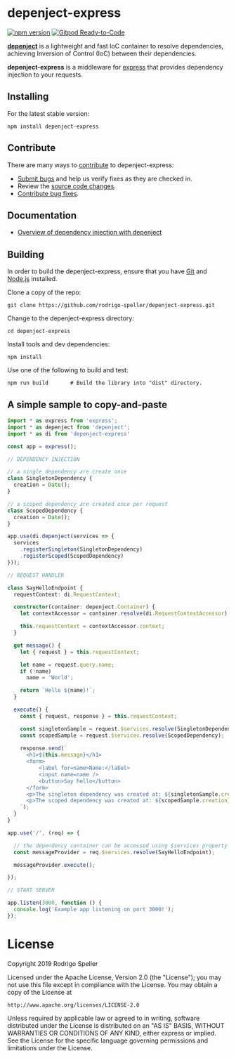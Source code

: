 # depenject-express

[![npm version](https://badge.fury.io/js/depenject-express.svg)](https://www.npmjs.com/package/depenject-express)
[![Gitpod Ready-to-Code](https://img.shields.io/badge/Gitpod-Ready--to--Code-blue?logo=gitpod)](https://gitpod.io/#https://github.com/rodrigo-speller/depenject-express) 

[**depenject**](https://github.com/rodrigo-speller/depenject) is a lightweight and fast IoC container to resolve dependencies, achieving Inversion of Control (IoC) between their dependencies.

**depenject-express** is a middleware for [express](https://expressjs.com/) that provides dependency injection to your requests.

## Installing

For the latest stable version:

```Shell
npm install depenject-express
```

## Contribute

There are many ways to [contribute](https://github.com/rodrigo-speller/depenject-express/blob/master/CONTRIBUTING.md) to depenject-express:

* [Submit bugs](https://github.com/rodrigo-speller/depenject-express/issues) and help us verify fixes as they are checked in.
* Review the [source code changes](https://github.com/rodrigo-speller/depenject-express/pulls).
* [Contribute bug fixes](https://github.com/rodrigo-speller/depenject-express/blob/master/CONTRIBUTING.md).

## Documentation

*  [Overview of dependency injection with depenject](https://github.com/rodrigo-speller/depenject/blob/master/docs/OVERVIEW.md)

## Building

In order to build the depenject-express, ensure that you have [Git](https://git-scm.com/downloads) and [Node.js](https://nodejs.org/) installed.

Clone a copy of the repo:

```Shell
git clone https://github.com/rodrigo-speller/depenject-express.git
```

Change to the depenject-express directory:

```Shell
cd depenject-express
```

Install tools and dev dependencies:

```Shell
npm install
```

Use one of the following to build and test:

```
npm run build       # Build the library into "dist" directory.
```

## A simple sample to copy-and-paste

```typescript
import * as express from 'express';
import * as depenject from 'depenject';
import * as di from 'depenject-express'

const app = express();

// DEPENDENCY INJECTION

// a single dependency are create once
class SingletonDependency {
  creation = Date();
}

// a scoped dependency are created once per request
class ScopedDependency {
  creation = Date();
}

app.use(di.depenject(services => {
  services
    .registerSingleton(SingletonDependency)
    .registerScoped(ScopedDependency)
}));

// REQUEST HANDLER

class SayHelloEndpoint {
  requestContext: di.RequestContext;

  constructor(container: depenject.Container) {
    let contextAccessor = container.resolve(di.RequestContextAccessor);

    this.requestContext = contextAccessor.context;
  }

  get message() {
    let { request } = this.requestContext;

    let name = request.query.name;
    if (!name)
      name = 'World';

    return `Hello ${name}!`;
  }

  execute() {
    const { request, response } = this.requestContext;

    const singletonSample = request.$services.resolve(SingletonDependency);
    const scopedSample = request.$services.resolve(ScopedDependency);
    
    response.send(`
      <h1>${this.message}</h1>
      <form>
          <label for=name>Name:</label>
          <input name=name />
          <button>Say hello</button>
      </form>
      <p>The singleton dependency was created at: ${singletonSample.creation}.</p>
      <p>The scoped dependency was created at: ${scopedSample.creation}.</p>
    `);
  }
}

app.use('/', (req) => {

  // the dependency container can be accessed using $services property
  const messageProvider = req.$services.resolve(SayHelloEndpoint);

  messageProvider.execute();

});

// START SERVER

app.listen(3000, function () {
  console.log('Example app listening on port 3000!');
});

```

# License
Copyright 2019 Rodrigo Speller

Licensed under the Apache License, Version 2.0 (the "License");
you may not use this file except in compliance with the License.
You may obtain a copy of the License at

    http://www.apache.org/licenses/LICENSE-2.0

Unless required by applicable law or agreed to in writing, software
distributed under the License is distributed on an "AS IS" BASIS,
WITHOUT WARRANTIES OR CONDITIONS OF ANY KIND, either express or implied.
See the License for the specific language governing permissions and
limitations under the License.

